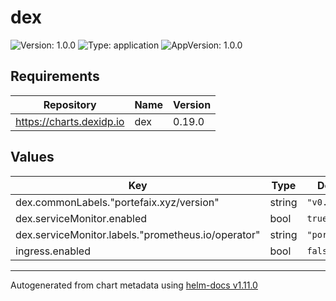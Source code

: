 # dex

![Version: 1.0.0](https://img.shields.io/badge/Version-1.0.0-informational?style=flat-square) ![Type: application](https://img.shields.io/badge/Type-application-informational?style=flat-square) ![AppVersion: 1.0.0](https://img.shields.io/badge/AppVersion-1.0.0-informational?style=flat-square)

## Requirements

| Repository | Name | Version |
|------------|------|---------|
| https://charts.dexidp.io | dex | 0.19.0 |

## Values

| Key | Type | Default | Description |
|-----|------|---------|-------------|
| dex.commonLabels."portefaix.xyz/version" | string | `"v0.54.0"` |  |
| dex.serviceMonitor.enabled | bool | `true` |  |
| dex.serviceMonitor.labels."prometheus.io/operator" | string | `"portefaix"` |  |
| ingress.enabled | bool | `false` |  |

----------------------------------------------
Autogenerated from chart metadata using [helm-docs v1.11.0](https://github.com/norwoodj/helm-docs/releases/v1.11.0)
